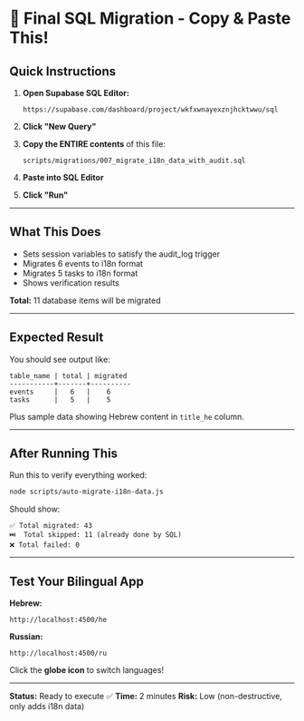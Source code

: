 # 🚀 Final SQL Migration - Copy & Paste This!

## Quick Instructions

1. **Open Supabase SQL Editor:**
   ```
   https://supabase.com/dashboard/project/wkfxwnayexznjhcktwwu/sql
   ```

2. **Click "New Query"**

3. **Copy the ENTIRE contents** of this file:
   ```
   scripts/migrations/007_migrate_i18n_data_with_audit.sql
   ```

4. **Paste into SQL Editor**

5. **Click "Run"**

---

## What This Does

- Sets session variables to satisfy the audit_log trigger
- Migrates 6 events to i18n format
- Migrates 5 tasks to i18n format
- Shows verification results

**Total:** 11 database items will be migrated

---

## Expected Result

You should see output like:

```
table_name | total | migrated
-----------+-------+----------
events     |   6   |    6
tasks      |   5   |    5
```

Plus sample data showing Hebrew content in `title_he` column.

---

## After Running This

Run this to verify everything worked:

```bash
node scripts/auto-migrate-i18n-data.js
```

Should show:
```
✅ Total migrated: 43
⏭️  Total skipped: 11 (already done by SQL)
❌ Total failed: 0
```

---

## Test Your Bilingual App

**Hebrew:**
```
http://localhost:4500/he
```

**Russian:**
```
http://localhost:4500/ru
```

Click the **globe icon** to switch languages!

---

**Status:** Ready to execute ✅
**Time:** 2 minutes
**Risk:** Low (non-destructive, only adds i18n data)

